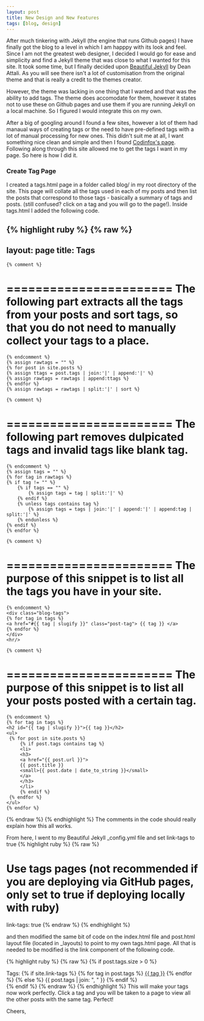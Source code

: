 ```yaml
---
layout: post
title: New Design and New Features
tags: [blog, design]
---
```


After much tinkering with Jekyll (the engine that runs Github pages) I have finally got the blog to a level in which I am happpy with its look and feel. Since I am not the greatest web designer, I decided I would go for ease and simplicity and find a Jekyll theme that was close to what I wanted for this site. It took some time, but I finally decided upon [Beautiful Jekyll](http://deanattali.com/beautiful-jekyll/) by Dean Attali. As you will see there isn't a lot of customisation from the original theme and that is really a credit to the themes creator. 

However, the theme was lacking in one thing that I wanted and that was the ability to add tags. The theme does accomodate for them, however it states not to use these on Github pages and use them if you are running Jekyll on a local machine. So I figured I would integrate this on my own. 

After a big of googling around I found a few sites, however a lot of them had manaual ways of creating tags or the need to have pre-defined tags with a lot of manual processing for new ones. This didn't suit me at all, I want something nice clean and simple and then I found [Codinfox's page](https://codinfox.github.io/dev/2015/03/06/use-tags-and-categories-in-your-jekyll-based-github-pages/). Following along through this site allowed me to get the tags I want in my page. So here is how I did it.

### Create Tag Page
I created a tags.html page in a folder called blog/ in my root directory of the site. This page will collate all the tags used in each of my posts and then list the posts that correspond to those tags - basically a summary of tags and posts. (still confused? click on a tag and you will go to the page!). Inside tags.html I added the following code.

{% highlight ruby %}
{% raw %}
---
layout: page
title: Tags
---

	{% comment %}
=======================
The following part extracts all the tags from your posts and sort tags, so that you do not need to manually collect your tags to a place.
=======================
	{% endcomment %}
	{% assign rawtags = "" %}
	{% for post in site.posts %}
	{% assign ttags = post.tags | join:'|' | append:'|' %}
	{% assign rawtags = rawtags | append:ttags %}
	{% endfor %}
	{% assign rawtags = rawtags | split:'|' | sort %}

	{% comment %}
=======================
The following part removes dulpicated tags and invalid tags like blank tag.
=======================
	{% endcomment %}
	{% assign tags = "" %}
	{% for tag in rawtags %}
	{% if tag != "" %}
		{% if tags == "" %}
			{% assign tags = tag | split:'|' %}
		{% endif %}
		{% unless tags contains tag %}
			{% assign tags = tags | join:'|' | append:'|' | append:tag | split:'|' %}
		{% endunless %}
	{% endif %}
	{% endfor %}

	{% comment %}
=======================
The purpose of this snippet is to list all the tags you have in your site.
=======================
	{% endcomment %}
	<div class="blog-tags">
	{% for tag in tags %}
	<a href="#{{ tag | slugify }}" class="post-tag"> {{ tag }} </a>
	{% endfor %}
	</div>
	<hr/>

	{% comment %}
=======================
The purpose of this snippet is to list all your posts posted with a certain tag.
=======================
	{% endcomment %}
	{% for tag in tags %}
	<h2 id="{{ tag | slugify }}">{{ tag }}</h2>
	<ul>
	 {% for post in site.posts %}
		 {% if post.tags contains tag %}
		 <li>
		 <h3>
		 <a href="{{ post.url }}">
		 {{ post.title }}
		 <small>{{ post.date | date_to_string }}</small>
		 </a>
		 </h3>
		 </li>
		 {% endif %}
	 {% endfor %}
	</ul>
	{% endfor %}
{% endraw %}
{% endhighlight %}
The comments in the code should really explain how this all works. 

From here, I went to my Beautiful Jekyll _config.yml file and set link-tags to true
{% highlight ruby %}
{% raw %}
# Use tags pages (not recommended if you are deploying via GitHub pages, only set to true if deploying locally with ruby)
link-tags: true
{% endraw %}
{% endhighlight %}

and then modified the same bit of code on the index.html file and post.html layout file (located in _layouts) to point to my own tags.html page. All that is needed to be modified is the link component of the following code.

{% highlight ruby %}
{% raw %}
{% if post.tags.size > 0 %}
    <div class="blog-tags">
      Tags:
      {% if site.link-tags %}
      {% for tag in post.tags %}
      <a href="{{ site.baseurl }}/blog/tags#{{ tag }}">{{ tag }}</a>
      {% endfor %}
      {% else %}
        {{ post.tags | join: ", " }}
      {% endif %}
    </div>
{% endif %}
{% endraw %}
{% endhighlight %}
This will make your tags now work perfectly. Click a tag and you will be taken to a page to view all the other posts with the same tag. Perfect! 

Cheers,
